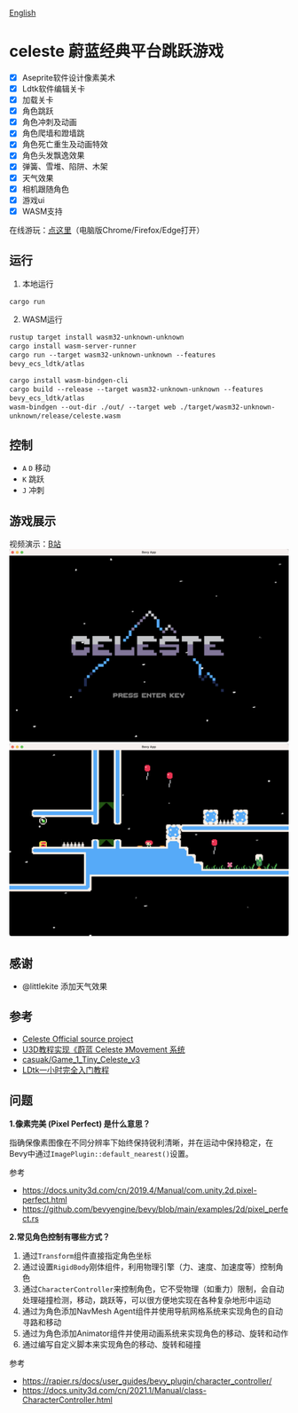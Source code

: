 [English](README_EN.md)

# celeste 蔚蓝经典平台跳跃游戏
- [x] Aseprite软件设计像素美术
- [x] Ldtk软件编辑关卡
- [x] 加载关卡
- [x] 角色跳跃
- [x] 角色冲刺及动画
- [x] 角色爬墙和蹬墙跳
- [x] 角色死亡重生及动画特效
- [x] 角色头发飘逸效果
- [x] 弹簧、雪堆、陷阱、木架
- [x] 天气效果
- [x] 相机跟随角色
- [x] 游戏ui
- [x] WASM支持

在线游玩：[点这里](https://nightswatchgames.github.io/games/celeste/)（电脑版Chrome/Firefox/Edge打开）

## 运行
1. 本地运行
```
cargo run
```
2. WASM运行
```
rustup target install wasm32-unknown-unknown
cargo install wasm-server-runner
cargo run --target wasm32-unknown-unknown --features bevy_ecs_ldtk/atlas
```
```
cargo install wasm-bindgen-cli
cargo build --release --target wasm32-unknown-unknown --features bevy_ecs_ldtk/atlas
wasm-bindgen --out-dir ./out/ --target web ./target/wasm32-unknown-unknown/release/celeste.wasm
```

## 控制
- `A` `D` 移动
- `K` 跳跃
- `J` 冲刺

## 游戏展示
视频演示：[B站](https://www.bilibili.com/video/BV14v4y1n7qk)
![](screenshots/start-menu.png)
![](screenshots/play-game.png)

## 感谢
- @littlekite 添加天气效果

## 参考
- [Celeste Official source project](https://github.com/NoelFB/Celeste)
- [U3D教程实现《蔚蓝 Celeste 》Movement 系统](https://www.bilibili.com/video/BV1D4411d7Xn)
- [casuak/Game_1_Tiny_Celeste_v3](https://github.com/casuak/Game_1_Tiny_Celeste_v3)
- [LDtk一小时完全入门教程](https://www.bilibili.com/video/BV1y64y1z7Uw)


## 问题
**1.像素完美 (Pixel Perfect) 是什么意思？**

指确保像素图像在不同分辨率下始终保持锐利清晰，并在运动中保持稳定，在Bevy中通过`ImagePlugin::default_nearest()`设置。

参考
- https://docs.unity3d.com/cn/2019.4/Manual/com.unity.2d.pixel-perfect.html
- https://github.com/bevyengine/bevy/blob/main/examples/2d/pixel_perfect.rs


**2.常见角色控制有哪些方式？**

1. 通过`Transform`组件直接指定角色坐标
2. 通过设置`RigidBody`刚体组件，利用物理引擎（力、速度、加速度等）控制角色
3. 通过`CharacterController`来控制角色，它不受物理（如重力）限制，会自动处理碰撞检测，移动，跳跃等，可以很方便地实现在各种复杂地形中运动
4. 通过为角色添加NavMesh Agent组件并使用导航网格系统来实现角色的自动寻路和移动
5. 通过为角色添加Animator组件并使用动画系统来实现角色的移动、旋转和动作
6. 通过编写自定义脚本来实现角色的移动、旋转和碰撞

参考
- https://rapier.rs/docs/user_guides/bevy_plugin/character_controller/
- https://docs.unity3d.com/cn/2021.1/Manual/class-CharacterController.html